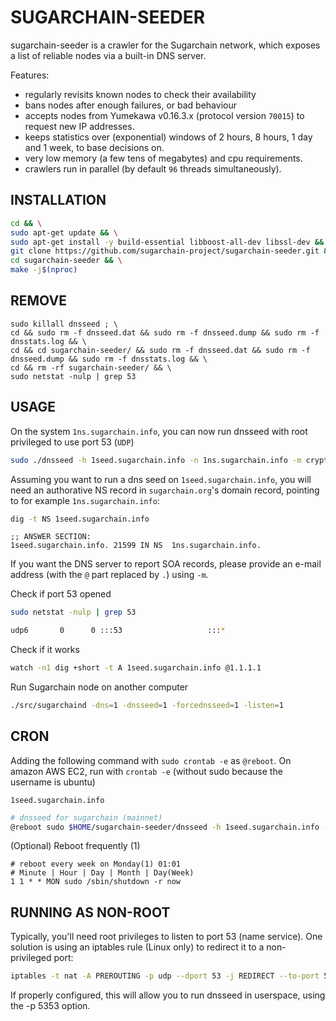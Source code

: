 SUGARCHAIN-SEEDER
==============

sugarchain-seeder is a crawler for the Sugarchain network, which exposes a list of reliable nodes via a built-in DNS server.

Features:
* regularly revisits known nodes to check their availability
* bans nodes after enough failures, or bad behaviour
* accepts nodes from Yumekawa v0.16.3.x (protocol version `70015`) to request new IP addresses.
* keeps statistics over (exponential) windows of 2 hours, 8 hours, 1 day and 1 week, to base decisions on.
* very low memory (a few tens of megabytes) and cpu requirements.
* crawlers run in parallel (by default `96` threads simultaneously).

INSTALLATION
------------

```bash
cd && \
sudo apt-get update && \
sudo apt-get install -y build-essential libboost-all-dev libssl-dev && \
git clone https://github.com/sugarchain-project/sugarchain-seeder.git && \
cd sugarchain-seeder && \
make -j$(nproc)
```

REMOVE
------

```
sudo killall dnsseed ; \
cd && sudo rm -f dnsseed.dat && sudo rm -f dnsseed.dump && sudo rm -f dnsstats.log && \
cd && cd sugarchain-seeder/ && sudo rm -f dnsseed.dat && sudo rm -f dnsseed.dump && sudo rm -f dnsstats.log && \
cd && rm -rf sugarchain-seeder/ && \
sudo netstat -nulp | grep 53
```

USAGE
-----

On the system `1ns.sugarchain.info`, you can now run dnsseed with root privileged to use port 53 (`UDP`)
```bash
sudo ./dnsseed -h 1seed.sugarchain.info -n 1ns.sugarchain.info -m cryptozeny.gmail.com
```

Assuming you want to run a dns seed on `1seed.sugarchain.info`, you will need an authorative NS record in `sugarchain.org`'s domain record, pointing to for example `1ns.sugarchain.info`:

```bash
dig -t NS 1seed.sugarchain.info
```

```
;; ANSWER SECTION:
1seed.sugarchain.info. 21599 IN	NS	1ns.sugarchain.info.
```

If you want the DNS server to report SOA records, please provide an e-mail address (with the `@` part replaced by `.`) using `-m`.

Check if port 53 opened
```bash
sudo netstat -nulp | grep 53

udp6       0      0 :::53                   :::*                                10949/dnsseed
```

Check if it works
```bash
watch -n1 dig +short -t A 1seed.sugarchain.info @1.1.1.1
```

Run Sugarchain node on another computer
```bash
./src/sugarchaind -dns=1 -dnsseed=1 -forcednsseed=1 -listen=1
```

CRON
----
Adding the following command with `sudo crontab -e` as `@reboot`. On amazon AWS EC2, run with `crontab -e` (without sudo because the username is ubuntu)

`1seed.sugarchain.info`
```bash
# dnsseed for sugarchain (mainnet)
@reboot sudo $HOME/sugarchain-seeder/dnsseed -h 1seed.sugarchain.info -n 1ns.sugarchain.info -m cryptozeny.gmail.com
```

(Optional) Reboot frequently (1)
```
# reboot every week on Monday(1) 01:01
# Minute | Hour | Day | Month | Day(Week) 
1 1 * * MON sudo /sbin/shutdown -r now
```

RUNNING AS NON-ROOT
-------------------

Typically, you'll need root privileges to listen to port 53 (name service). One solution is using an iptables rule (Linux only) to redirect it to a non-privileged port:

```bash
iptables -t nat -A PREROUTING -p udp --dport 53 -j REDIRECT --to-port 5353
```

If properly configured, this will allow you to run dnsseed in userspace, using the -p 5353 option.
